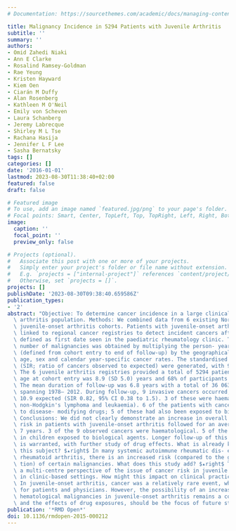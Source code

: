 ```yaml
---
# Documentation: https://sourcethemes.com/academic/docs/managing-content/

title: Malignancy Incidence in 5294 Patients with Juvenile Arthritis
subtitle: ''
summary: ''
authors:
- Omid Zahedi Niaki
- Ann E Clarke
- Rosalind Ramsey-Goldman
- Rae Yeung
- Kristen Hayward
- Kiem Oen
- Ciarán M Duffy
- Alan Rosenberg
- Kathleen M O'Neil
- Emily von Scheven
- Laura Schanberg
- Jeremy Labrecque
- Shirley M L Tse
- Rachana Hasija
- Jennifer L F Lee
- Sasha Bernatsky
tags: []
categories: []
date: '2016-01-01'
lastmod: 2023-08-30T11:38:40+02:00
featured: false
draft: false

# Featured image
# To use, add an image named `featured.jpg/png` to your page's folder.
# Focal points: Smart, Center, TopLeft, Top, TopRight, Left, Right, BottomLeft, Bottom, BottomRight.
image:
  caption: ''
  focal_point: ''
  preview_only: false

# Projects (optional).
#   Associate this post with one or more of your projects.
#   Simply enter your project's folder or file name without extension.
#   E.g. `projects = ["internal-project"]` references `content/project/deep-learning/index.md`.
#   Otherwise, set `projects = []`.
projects: []
publishDate: '2023-08-30T09:38:40.659586Z'
publication_types:
- '2'
abstract: "Objective: To determine cancer incidence in a large clinical juvenile-onset\
  \ arthritis population. Methods: We combined data from 6 existing North American\
  \ juvenile-onset arthritis cohorts. Patients with juvenile-onset arthritis were\
  \ linked to regional cancer registries to detect incident cancers after cohort entry,\
  \ defined as first date seen in the paediatric rheumatology clinic. The expected\
  \ number of malignancies was obtained by multiplying the person- years observed\
  \ (defined from cohort entry to end of follow-up) by the geographically matched\
  \ age, sex and calendar year-specific cancer rates. The standardised incidence ratios\
  \ (SIR; ratio of cancers observed to expected) were generated, with 95% CIs. Results:\
  \ The 6 juvenile arthritis registries provided a total of 5294 patients. The mean\
  \ age at cohort entry was 8.9 (SD 5.0) years and 68% of participants were female.\
  \ The mean duration of follow-up was 6.8 years with a total of 36 063 person-years\
  \ spanning 1978– 2012. During follow-up, 9 invasive cancers occurred, compared with\
  \ 10.9 expected (SIR 0.82, 95% CI 0.38 to 1.5). 3 of these were haematological (Hodgkin's,\
  \ non-Hodgkin's lymphoma and leukaemia). 6 of the patients with cancer were exposed\
  \ to disease- modifying drugs; 5 of these had also been exposed to biological agents.\
  \ Conclusions: We did not clearly demonstrate an increase in overall malignancy\
  \ risk in patients with juvenile-onset arthritis followed for an average of almost\
  \ 7 years. 3 of the 9 observed cancers were haematological. 5 of the cancers arose\
  \ in children exposed to biological agents. Longer follow-up of this population\
  \ is warranted, with further study of drug effects. What is already known about\
  \ this subject? $▴right$ In many systemic autoimmune rheumatic dis- eases, including\
  \ rheumatoid arthritis, there is an increased risk (compared to the general popula-\
  \ tion) of certain malignancies. What does this study add? $▴right$ This study provides\
  \ a multi-centre perspective of the issue of cancer risk in juvenile arthritis,\
  \ in clinic-based settings. How might this impact on clinical practice? $▴right$\
  \ In juvenile-onset arthritis, cancer was a relatively rare event, which is reassuring\
  \ for patients and physicians. However, the possibility of an increased risk of\
  \ hematological malignancies in juvenile-onset arthritis remains a concern. This\
  \ and the effects of drug exposures, should be the focus of future studies."
publication: '*RMD Open*'
doi: 10.1136/rmdopen-2015-000212
---
```

